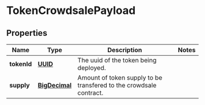 
# TokenCrowdsalePayload

## Properties
Name | Type | Description | Notes
------------ | ------------- | ------------- | -------------
**tokenId** | [**UUID**](UUID.md) | The uuid of the token being deployed. | 
**supply** | [**BigDecimal**](BigDecimal.md) | Amount of token supply to be transfered to the crowdsale contract. | 



